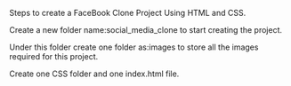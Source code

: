 Steps to create a FaceBook Clone Project Using HTML and CSS.

Create a  new folder name:social_media_clone to start creating the project.

Under this folder create one folder as:images to store all the images required for this project.

Create one CSS folder and one index.html file.
